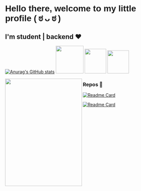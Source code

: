 <h1 style="font-family:sans-serif">Hello there, welcome to my little profile ( ಠ ᴗ ಠ )</h1>

<h2>I'm student | backend ♥ </h2>

[![Anurag's GitHub stats](https://github-readme-stats.vercel.app/api?username=JBunCE&theme=blue-green&show_icons=true)](https://github.com/JBunCE)
<img src="https://user-images.githubusercontent.com/62081821/215634596-2c7c1ebe-7823-404d-b4c0-8e483291c32b.jpg" height="90" width="90"/> 
<img src="https://github.com/JBunCE/JBunCE/assets/62081821/e542717b-ff9d-49f4-9527-f81642cf6ba2"  height="80" width="70"/>
<img src="https://github.com/JBunCE/JBunCE/assets/62081821/cef246a6-9863-4906-a9ce-ab23ab8f96e7"  height="75" width="70"/>



<img src="https://user-images.githubusercontent.com/62081821/182004281-0d4687eb-be94-4118-913b-1ed19c955649.png" align="left" height="350" width="250"/>

### Repos 🐇

[![Readme Card](https://github-readme-stats.vercel.app/api/pin/?username=JBunCE&repo=Cone-Bot&theme=blue-green)](https://github.com/JBunCE/Cone-Bot)

[![Readme Card](https://github-readme-stats.vercel.app/api/pin/?username=JBunCE&repo=statistics-program&theme=blue-green)](https://github.com/JBunCE/statistics-program)

<!--
 ### A little project with JS/API-REST and some of Electron
[![Readme Card](https://github-readme-stats.vercel.app/api/pin/?username=srsalchicha&repo=Comanayer-State&theme=blue-green)](https://github.com/SrSalchicha/Comanayer-State)
 My apps for W11 on C#: CommingSoon -->

<!--
**SrSalchicha/SrSalchicha** is a ✨ _special_ ✨ repository because its `README.md` (this file) appears on your GitHub profile.

Here are some ideas to get you started:

- 🔭 I’m currently working on ...
- 🌱 I’m currently learning ...
- 👯 I’m looking to collaborate on ...
- 🤔 I’m looking for help with ...
- 💬 Ask me about ...
- 📫 How to reach me: ...
- 😄 Pronouns: ...
- ⚡ Fun fact: ...
-->
